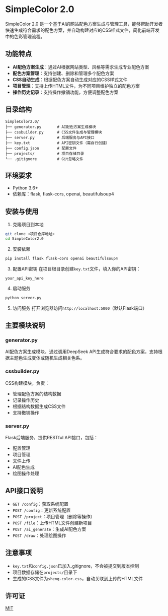 # SimpleColor 2.0

SimpleColor 2.0 是一个基于AI的网站配色方案生成与管理工具，能够帮助开发者快速生成符合需求的配色方案，并自动构建对应的CSS样式文件，简化前端开发中的色彩管理流程。

## 功能特点

- **AI配色方案生成**：通过AI根据网站类型、风格等需求生成专业配色方案
- **配色方案管理**：支持创建、删除和管理多个配色方案
- **CSS自动生成**：根据配色方案自动生成对应的CSS样式文件
- **项目管理**：支持上传HTML文件，为不同项目维护独立的配色方案
- **操作历史记录**：支持操作撤销功能，方便调整配色方案

## 目录结构

```
SimpleColor2.0/
├── generator.py       # AI配色方案生成模块
├── cssbuilder.py      # CSS文件生成与管理模块
├── server.py          # 后端服务与API接口
├── key.txt            # API密钥文件（需自行创建）
├── config.json        # 配置文件
├── projects/          # 项目存储目录
└── .gitignore         # Git忽略文件
```

## 环境要求

- Python 3.6+
- 依赖库：flask, flask-cors, openai, beautifulsoup4

## 安装与使用

1. 克隆项目到本地
```bash
git clone <项目仓库地址>
cd SimpleColor2.0
```

2. 安装依赖
```bash
pip install flask flask-cors openai beautifulsoup4
```

3. 配置API密钥
在项目根目录创建`key.txt`文件，填入你的API密钥：
```
your_api_key_here
```

4. 启动服务
```bash
python server.py
```

5. 访问服务
打开浏览器访问`http://localhost:5000`（默认Flask端口）

## 主要模块说明

### generator.py
AI配色方案生成模块，通过调用DeepSeek API生成符合要求的配色方案，支持根据主题色生成变体或随机生成相关色系。

### cssbuilder.py
CSS构建模块，负责：
- 管理配色方案的结构数据
- 记录操作历史
- 根据结构数据生成CSS文件
- 支持撤销操作

### server.py
Flask后端服务，提供RESTful API接口，包括：
- 配置管理
- 项目管理
- 文件上传
- AI配色生成
- 绘图操作处理

## API接口说明

- `GET /config`：获取系统配置
- `POST /config`：更新系统配置
- `POST /project`：项目管理（删除等操作）
- `POST /file`：上传HTML文件创建新项目
- `POST /ai_generate`：生成AI配色方案
- `POST /draw`：处理绘图操作

## 注意事项

- `key.txt`和`config.json`已加入.gitignore，不会被提交到版本控制
- 项目数据存储在`projects/`目录下
- 生成的CSS文件为`sheng-color.css`，自动关联到上传的HTML文件

## 许可证

[MIT](LICENSE)
